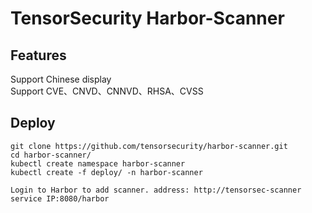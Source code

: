 # TensorSecurity Harbor-Scanner
## Features
Support Chinese display    
Support CVE、CNVD、CNNVD、RHSA、CVSS   
 
## Deploy
```
git clone https://github.com/tensorsecurity/harbor-scanner.git
cd harbor-scanner/
kubectl create namespace harbor-scanner
kubectl create -f deploy/ -n harbor-scanner

Login to Harbor to add scanner. address: http://tensorsec-scanner service IP:8080/harbor
```

